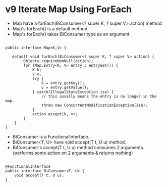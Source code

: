 # v9 Iterate Map Using ForEach

 - Map have a forEach(BiConsumer<? super K, ? super V> action) method.
 - Map's forEach() is a default method.
 - Map's forEach() takes BiConsumer type as an argument.

````

public interface Map<K,V> {
   
   default void forEach(BiConsumer<? super K, ? super V> action) {
        Objects.requireNonNull(action);
        for (Map.Entry<K, V> entry : entrySet()) {
            K k;
            V v;
            try {
                k = entry.getKey();
                v = entry.getValue();
            } catch(IllegalStateException ise) {
                // this usually means the entry is no longer in the map.
                throw new ConcurrentModificationException(ise);
            }
            action.accept(k, v);
        }
    }
}

````
 
 - BiConsumer is a FunctionalInterface.
 - BiConsumer<T, U> have void accept(T t, U u) method.
 - BiConsumer's accept(T t, U u) method consumes 2 arguments. (performs some action on 2 arguments & returns nothing)
 
````

@FunctionalInterface
public interface BiConsumer<T, U> {
    void accept(T t, U u);
}

````

